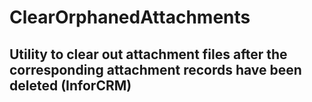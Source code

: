 # ClearOrphanedAttachments

## Utility to clear out attachment files after the corresponding attachment records have been deleted (InforCRM)